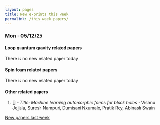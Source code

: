 ```yaml
---
layout: pages
title: New e-prints this week
permalink: /this_week_papers/
---
```




### Mon - 05/12/25

#### Loop quantum gravity related papers

There is no new related paper today 

#### Spin foam related papers

There is no new related paper today 



#### Other related papers

1. [[]](https://arxiv.org/abs/) - *Title:
          Machine learning automorphic forms for black holes* - Vishnu Jejjala, Suresh Nampuri, Dumisani Nxumalo, Pratik Roy, Abinash Swain






[New papers last week]({{site.url}}/archived/weekly/pre-prints/2025/05/12/archived_weekly_papers.html)